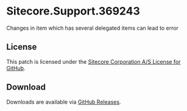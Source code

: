 # Sitecore.Support.369243
Changes in item which has several delegated items can lead to error

## License  
This patch is licensed under the [Sitecore Corporation A/S License for GitHub](https://github.com/sitecoresupport/Sitecore.Support.369243/blob/master/LICENSE).  

## Download  
Downloads are available via [GitHub Releases](https://github.com/sitecoresupport/Sitecore.Support.369243/releases).  
